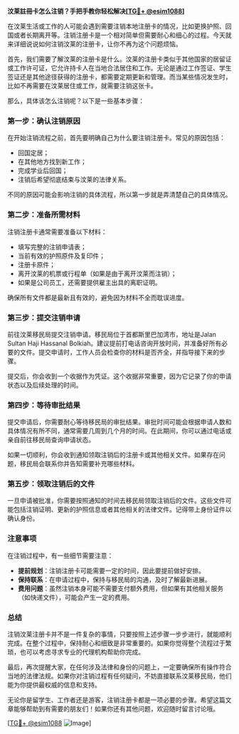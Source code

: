 **汶莱註冊卡怎么注销？手把手教你轻松解决[[TG💪+ @esim1088](https://t.me/s/esim1088)]**

在汶莱生活或工作的人可能会遇到需要注销本地注册卡的情况，比如更换护照、回国或者长期离开等。注销注册卡是一个相对简单但需要耐心和细心的过程。今天就来详细说说如何注销汶莱的注册卡，让你不再为这个问题烦恼。

首先，我们需要了解汶莱的注册卡是什么。汶莱的注册卡类似于其他国家的居留证或工作许可证，它允许持卡人在当地合法居住和工作。无论是通过工作签证、学生签证还是其他途径获得的注册卡，都需要定期更新和管理。而当某些情况发生时，比如不再需要在汶莱居住或工作，就需要注销这张卡。

那么，具体该怎么注销呢？以下是一些基本步骤：

### 第一步：确认注销原因

在开始注销流程之前，首先要明确自己为什么要注销注册卡。常见的原因包括：
- 回国定居；
- 在其他地方找到新工作；
- 完成学业后回国；
- 注销后希望彻底结束与汶莱的法律关系。

不同的原因可能会影响注销的具体流程，所以第一步就是弄清楚自己的具体情况。

### 第二步：准备所需材料

注销注册卡通常需要准备以下材料：
- 填写完整的注销申请表；
- 当前有效的护照原件及复印件；
- 注册卡原件；
- 离开汶莱的机票或行程单（如果是由于离开汶莱而注销）；
- 如果是公司员工，还需要提供雇主出具的离职证明。

确保所有文件都是最新且有效的，避免因为材料不全而耽误进度。

### 第三步：提交注销申请

前往汶莱移民局提交注销申请。移民局位于首都斯里巴加湾市，地址是Jalan Sultan Haji Hassanal Bolkiah。建议提前打电话咨询开放时间，并准备好所有必要的文件。提交申请时，工作人员会检查你的材料是否齐全，并指导接下来的步骤。

提交后，你会收到一个收据作为凭证。这个收据非常重要，因为它记录了你的申请状态以及后续处理的时间。

### 第四步：等待审批结果

提交申请后，你需要耐心等待移民局的审批结果。审批时间可能会根据申请人数和具体情况有所不同，通常需要几周到几个月的时间。在此期间，你可以通过电话或亲自前往移民局查询申请状态。

如果一切顺利，你会收到通知领取注销后的注册卡或其他相关文件。如果存在问题，移民局会联系你并告知需要补充哪些材料。

### 第五步：领取注销后的文件

一旦申请被批准，你需要按照通知的时间去移民局领取注销后的文件。这些文件可能包括注销证明、更新的护照信息或者其他相关的法律文件。记得带上身份证件以确认身份。

### 注意事项

在注销过程中，有一些细节需要注意：
- **提前规划**：注销注册卡可能需要一定的时间，因此要提前做好安排。
- **保持联系**：在申请过程中，保持与移民局的沟通，及时了解最新进展。
- **费用问题**：虽然注销本身可能不需要支付额外费用，但如果有其他相关服务（如快递文件），可能会产生一定的费用。

### 总结

注销汶莱注册卡并不是一件复杂的事情，只要按照上述步骤一步步进行，就能顺利完成。在整个过程中，保持耐心和细致是非常重要的。如果你觉得整个流程过于繁琐，也可以考虑寻求专业的代理机构帮助你完成。

最后，再次提醒大家，在任何涉及法律和身份的问题上，一定要确保所有操作符合当地的法律法规。如果你对注销过程有任何疑问，不妨直接联系汶莱移民局，他们能为你提供最权威的信息和支持。

无论你是留学生、工作者还是游客，注销注册卡都是一项必要的步骤。希望这篇文章能够帮助到有需要的朋友们！如果你还有其他问题，欢迎随时留言讨论哦。

[[TG💪+ @esim1088](https://t.me/s/esim1088) ![Image](https://i.postimg.cc/4NQfJmqS/Snipaste-2025-05-13-00-14-12.png)]